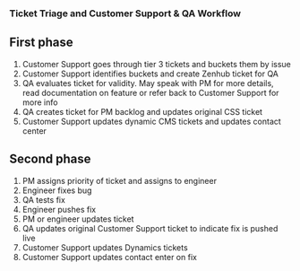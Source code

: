### Ticket Triage and Customer Support & QA Workflow

## First phase
1. Customer Support goes through tier 3 tickets and buckets them by issue
2. Customer Support identifies buckets and create Zenhub ticket for QA
3. QA evaluates ticket for validity. May speak with PM for more details, read documentation on feature or refer back to Customer Support for more info
4. QA creates ticket for PM backlog and updates original CSS ticket
5. Customer Support updates dynamic CMS tickets and updates contact center

## Second phase
1. PM assigns priority of ticket and assigns to engineer
2. Engineer fixes bug
3. QA tests fix
4. Engineer pushes fix
5. PM or engineer updates ticket 
6. QA updates original Customer Support ticket to indicate fix is pushed live
7. Customer Support updates Dynamics tickets
8. Customer Support updates contact enter on fix
